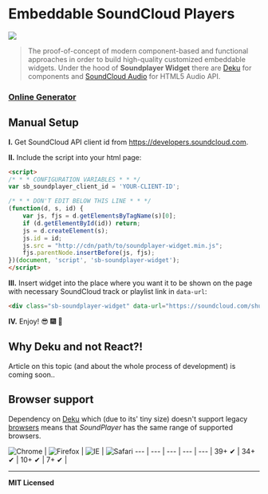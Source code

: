 # Embeddable SoundCloud Players

![](http://img.shields.io/badge/Status-Work%20In%20Progress-FA572C.svg?style=flat-square)

> The proof-of-concept of modern component-based and functional approaches in order to build high-quality customized embeddable widgets. Under the hood of **Soundplayer Widget**  there are [Deku](https://github.com/segmentio/deku) for components and [SoundCloud Audio](https://github.com/voronianski/soundcloud-audio.js) for HTML5 Audio API.

### [Online Generator](http://labs.voronianski.com/soundplayer-widget-generator)

## Manual Setup 

**I.** Get SoundCloud API client id from https://developers.soundcloud.com.

**II.** Include the script into your html page:

```html
<script>
/* * * CONFIGURATION VARIABLES * * */
var sb_soundplayer_client_id = 'YOUR-CLIENT-ID';

/* * * DON'T EDIT BELOW THIS LINE * * */
(function(d, s, id) {
    var js, fjs = d.getElementsByTagName(s)[0];
    if (d.getElementById(id)) return;
    js = d.createElement(s);
    js.id = id;
    js.src = "http://cdn/path/to/soundplayer-widget.min.js";
    fjs.parentNode.insertBefore(js, fjs);
})(document, 'script', 'sb-soundplayer-widget');
</script>
```

**III.** Insert widget into the place where you want it to be shown on the page with necessary SoundCloud track or playlist link in `data-url`:

```html
<div class="sb-soundplayer-widget" data-url="https://soundcloud.com/shura/shura-indecision-12-edit-1"></div>
```

**IV.** Enjoy! :sunglasses: :fireworks: :dancer:

## Why Deku and not React?!

Article on this topic (and about the whole process of development) is coming soon..

## Browser support

Dependency on [Deku](https://github.com/segmentio/deku) which (due to its' tiny size) doesn't support legacy [browsers](https://github.com/segmentio/deku/#tests) means that _SoundPlayer_ has the same range of supported browsers.

![Chrome](https://raw.github.com/alrra/browser-logos/master/chrome/chrome_48x48.png) | ![Firefox](https://raw.github.com/alrra/browser-logos/master/firefox/firefox_48x48.png) | ![IE](https://raw.github.com/alrra/browser-logos/master/internet-explorer/internet-explorer_48x48.png) | ![Safari](https://raw.github.com/alrra/browser-logos/master/safari/safari_48x48.png)
--- | --- | --- | --- | --- |
39+ ✔ | 34+ ✔ | 10+ ✔ | 7+ ✔ |

---

**MIT Licensed**
